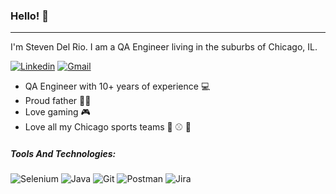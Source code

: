 ### Hello! 👋
---
I'm Steven Del Rio. I am a QA Engineer living in the suburbs of Chicago, IL. 

[![Linkedin](https://img.shields.io/badge/linkedin-0077B5?style=for-the-badge&logo=linkedin&link=http://right)](https://www.linkedin.com/in/sdr88/)
[![Gmail](https://img.shields.io/badge/gmail-EA4335?style=for-the-badge&logo=gmail&link=http://right&logoColor=ffffff)](mailto:delrio.steven@gmail.com)



- QA Engineer with 10+ years of experience 💻
- Proud father 👨‍👧
- Love gaming :video_game:
- Love all my Chicago sports teams :football: :baseball: :basketball:


##### Tools And Technologies: 
![Selenium](https://img.shields.io/badge/Selenium-00AA01?style=for-the-badge&logo=selenium&link=http://right&logoColor=ffffff)
![Java](https://img.shields.io/badge/Java-ED8B00?style=for-the-badge&logo=openjdk&logoColor=white)
![Git](https://img.shields.io/badge/git-F05032?style=for-the-badge&logo=git&link=http://right&logoColor=ffffff)
![Postman](https://img.shields.io/badge/postman-FF6C37?style=for-the-badge&logo=postman&link=http://right&logoColor=ffffff)
![Jira](https://img.shields.io/badge/jira-0052CC?style=for-the-badge&logo=jira&link=http://right&logoColor=ffffff)

